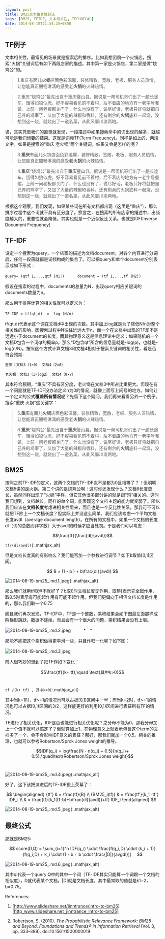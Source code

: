 ```yaml
---
layout: post
title: BM25文本相关性算法
tags: [BM25, TFIDF, 文本相关性, TECHNICAL]
date: 2014-08-19T21:58:25+0800
---
```


## TF例子
文本相关性，最常见的场景就是搜索后的排序。比如我想团购一个火锅店，搜索“火锅”关键词后有如下两段店家的描述。其中第一家是火锅店，第二家是做“烧鸡公”的。　

> 1.重庆有面儿**火锅**店面色彩温馨，装修精致，宽敞，老板、服务人员热情，让您能真正酣畅淋漓的感受老**火锅**的火辣热情。  

> 2.重庆“烧鸡公”最先出自于重庆璧山县。据说是一帮司机哥们出了一趟长途车，饿得如狼似虎，好不容易看见前不着村，后不着店的地方有一老字号餐馆，上前一问老板都关门了，什么也没有了，说尽好话，老板只好将就把自己养的鸡宰了，又加了大量的辣椒和香料，还有剩余的**火锅**底料一起烧，没想到这一烧，就烧出了一道名菜，从此风靡川渝两地。

诶，其实凭借我们的直觉就发现，一段描述中如果搜索命中的词出现的越多，就越可能是我们想要的结果。这就是词频TF(Term Frequency)。同样是如上的，两段文字，如果是搜索的“重庆 老火锅”两个关键词，结果又会是怎样的呢？

> 3.**重庆**有面儿火锅店面色彩温馨，装修精致，宽敞，老板、服务人员热情，让您能真正酣畅淋漓的感受**老火锅**的火辣热情。

> 4.**重庆**“烧鸡公”最先出自于**重庆**璧山县。据说是一帮司机哥们出了一趟长途车，饿得如狼似虎，好不容易看见前不着村，后不着店的地方有一老字号餐馆，上前一问老板都关门了，什么也没有了，说尽好话，老板只好将就把自己养的鸡宰了，又加了大量的辣椒和香料，还有剩余的火锅底料一起烧，没想到这一烧，就烧出了一道名菜，从此风靡川渝两地。

根据这个观察，我们发现，如果某些词在所有文档都出现（这里是“重庆”），那么排序过程中这个词就不具有区分度了。换言之，在搜索的所有店家的描述中，出频度越大的，重要性就会降低，其实也就是一个近似反比关系。也就是IDF(Inverse Document Frequency)　 

## TF-IDF 

设定一个搜索为query，一个店家的描述为文档document。对各个内容进行分词后，任何一段落就都是词频构成的集合了。可以把query和单个document分别表示成如下形式：

`query= (qtf 1,...,qtf |M1|)`　　　`document = (tf 1,...,tf |M2|)`

假设在搜索的过程中，documents的总量为N，出现query相应关键词的documents数量为n。

那么用于排序计算的相关性就可以定义为：

`TF-IDF = tf(qt,d)  ×  log (N/n)` 　

tf(qt,d)代表qt这个词在文档d中出现的次数。其中加上log就是为了降低N/n对整个相关性的影响，因搜索过程中N往往远远大于n，而一个在文档中出现的TF却不是远远小于document的长度。而其物理意义这是信息理论中定义：如果随机的一个文档D包含一个词qt的概率p，那么“D包含qt”所含的信息量就是-log(p)，也就是-log(n/N)。按照这个方式计算文档3和文档4相对于搜索关键词的相关性，看是否符合预期:

    重庆：文档3（1×0） 文档4（2×0）

    老火锅：文档3（1×log2） 文档4（0×?）

其本符合预期，“重庆”不具有区分度，老火锅在文档3中所占比重更大。但现在有一个问题就是TF-IDF没办法定义n为0的情况，就像上面写上问号的地方。如何让一个定义的公式**覆盖所有情况**呢？先留下这个疑问。我们再来看看另外一个例子。搜索“重庆 火锅”这关键字：

> 5.**重庆**有面儿**火锅**店面色彩温馨，装修精致，宽敞，老板、服务人员热情，让您能真正酣畅淋漓的感受老**火锅**的火辣热情。　

> 6.**重庆**“烧鸡公”最先出自于**重庆**璧山县。据说是一帮司机哥们出了一趟长途车，饿得如狼似虎，好不容易看见前不着村，后不着店的地方有一老字号餐馆，上前一问老板都关门了，什么也没有了，说尽好话，老板只好将就把自己养的鸡宰了，又加了大量的辣椒和香料，还有剩余的**火锅**底料一起烧，没想到这一烧，就烧出了一道名菜，从此风靡川渝两地。

## BM25

按照之前TF-IDF的定义，这两个文档的TF-IDF岂不是都为0且相等了？！但明明文档5讲的是火锅，第二个讲的是烧鸡公啊！这时你还发现什么？文档6长度更长，虽然同样出现了“火锅”字样，但它其他很多部分讲的就是跟“鸡”相关的。这时我们想到，文档越长，同样的单个词，能表现这个文档主题的能力就变弱了。所以我们应该在**文档长度**考虑进相关性里来，而且也是一个反比性关系。那我可不可以就把TF除上一个文档长度？但实际上并没这么简单，我们应该考虑一个平均文档长度avdl（average document length）。在所有的文档中，如果一个文档的长度dl（词的总数而非字数）大于avdl的时候才应当处罚。于是我们可以考虑：

$$\frac{tf}{\frac{dl}{avdl}}$$

`tf/(dl/avdl)`{:.mathjax_alt}

但是文档长度真的有影响么？我们能否加一个参数进行调节？如下b取值\[0,1\]区间。　

$$ B = (1 - b ) + b\frac{dl}{avdl} $$
  
![2014-08-19-bm25_.md.1.jpeg][]{:.mathjax_alt}


那么我们就用tf/B岂不就好了？b取0时文档长度无作用，取1时表示完全起作用，取0.5时表示有可能起作用有可能不起作用。但我们更偏向于相信文档长度是作用的，那么我们取一个0.75　　　

而且我们再次发现，TF-IDF中，TF是一个整数，乘积结果会如下图最左面那样成阶梯形跳跃，数据不连续。而且会有一个很大的问题，乘积结果会没有上限。　

![2014-08-19-bm25_.md.2.jpeg][]　　　*　*

那能不能把这个乘积做得更平滑一些，并且作归一化呢？如下图：

![2014-08-19-bm25_.md.3.jpeg][]　　　　　

前人很巧妙的想到了把TF作如下变化：

$$\frac{tf}{k+ tf},\quad \text{其中k>0}$$ 

`tf /(k+ tf) , 其中k>0`{:.mathjax_alt}

其中当k=1时，tf>=1的情况也可以占据\[0,1)区间中一半；而当k=2时，tf>=1的情况也可以占据\[0,1)区间的3/2，这样能更好的利用\[0,1)区间进行表征所有TF的情况。

TF进行了相关优化，IDF是否也能进行相关优化呢？之分母不能为0，那我分母加上一个值不就可以搞定了？但就算加上1，在物理意义上就表示包含这个term的文档多了一个，会不会影响IDF意义的表征？那好，那我们就加一个0.5。相关的推理，也就可以参考Robertson/Sprck Jones weight的推导。　

$$IDF(q_i) = log\frac{N - n(q_i) + 0.5}{n(q_i)+ 0.5},\quad\text{Robertson/Sprck Jones weight}$$　


![2014-08-19-bm25_.md.4.jpeg][]{:.mathjax_alt}

好了，这下该把演进后的TF-IDF搬上荧幕了：

$$
\begin{aligned}
{tf'} & = \frac{tf}{B} \\
{BM25_i(tf)} & = \frac{tf'}{k_1+tf'} IDF_i \\
 & = \frac{tf}{k_1((1-b)+b\frac{dl}{avdl})+tf} IDF_i 
\end{aligned}
$$


![2014-08-19-bm25_.md.5.jpeg][]{:.mathjax_alt}

## 最终公式

那就是BM25:　　　

$$
score(D,Q) = \sum_{i=1}^n IDF(q_i) \cdot \frac{f(q_i,D) \cdot (k_i + 1)}{f(q_i,D) + k_i \cdot (1 - b + b \cdot \frac{|D|}{avgdl})}　
$$

![2014-08-19-bm25_.md.6.jpeg][]{:.mathjax_alt}


其中qi代表一个query Q中的其中一个词（TF-IDF其实只能算一个词跟一个文档的相似度），D就代表某个文档，\|D\|就是文档长度。其中最常取的值就是k1=2，b=0.75。  



References:

1. [http://www.slideshare.net/jinntrance/intro-to-bm25][http_www.slideshare.net_jinntrance_intro-to-bm25]

2. Robertson, S. (2010). *The Probabilistic Relevance Framework: BM25 and Beyond*. *Foundations and Trends® in Information Retrieval* (Vol. 3, pp. 333–389). doi:10.1561/1500000019


[2014-08-19-bm25_.md.1.jpeg]: {{site.baseurl}}/assets/2014-08-19-bm25文本相关性算法.md.1.jpeg
[2014-08-19-bm25_.md.2.jpeg]: {{site.baseurl}}/assets/2014-08-19-bm25文本相关性算法.md.2.jpeg
[2014-08-19-bm25_.md.3.jpeg]: {{site.baseurl}}/assets/2014-08-19-bm25文本相关性算法.md.3.jpeg
[2014-08-19-bm25_.md.4.jpeg]: {{site.baseurl}}/assets/2014-08-19-bm25文本相关性算法.md.4.jpeg
[2014-08-19-bm25_.md.5.jpeg]: {{site.baseurl}}/assets/2014-08-19-bm25文本相关性算法.md.5.jpeg
[2014-08-19-bm25_.md.6.jpeg]: {{site.baseurl}}/assets/2014-08-19-bm25文本相关性算法.md.6.jpeg
[http_www.slideshare.net_jinntrance_intro-to-bm25]: http://www.slideshare.net/jinntrance/intro-to-bm25
